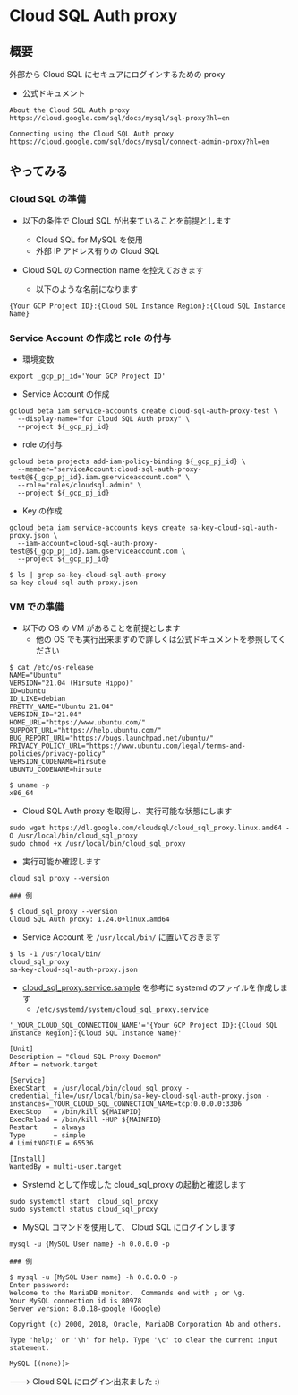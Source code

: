 # Cloud SQL Auth proxy

## 概要

外部から Cloud SQL にセキュアにログインするための proxy

+ 公式ドキュメント

```
About the Cloud SQL Auth proxy
https://cloud.google.com/sql/docs/mysql/sql-proxy?hl=en
```
```
Connecting using the Cloud SQL Auth proxy
https://cloud.google.com/sql/docs/mysql/connect-admin-proxy?hl=en
```

## やってみる

### Cloud SQL の準備

+ 以下の条件で Cloud SQL が出来ていることを前提とします
  + Cloud SQL for MySQL を使用
  + 外部 IP アドレス有りの Cloud SQL

+ Cloud SQL の Connection name を控えておきます
  + 以下のような名前になります

```
{Your GCP Project ID}:{Cloud SQL Instance Region}:{Cloud SQL Instance Name}
```

### Service Account の作成と role の付与

+ 環境変数

```
export _gcp_pj_id='Your GCP Project ID'
```

+ Service Account の作成

```
gcloud beta iam service-accounts create cloud-sql-auth-proxy-test \
  --display-name="for Cloud SQL Auth proxy" \
  --project ${_gcp_pj_id}
```

+ role の付与

```
gcloud beta projects add-iam-policy-binding ${_gcp_pj_id} \
  --member="serviceAccount:cloud-sql-auth-proxy-test@${_gcp_pj_id}.iam.gserviceaccount.com" \
  --role="roles/cloudsql.admin" \
  --project ${_gcp_pj_id}
```

+ Key の作成

```
gcloud beta iam service-accounts keys create sa-key-cloud-sql-auth-proxy.json \
  --iam-account=cloud-sql-auth-proxy-test@${_gcp_pj_id}.iam.gserviceaccount.com \
  --project ${_gcp_pj_id}
```
```
$ ls | grep sa-key-cloud-sql-auth-proxy
sa-key-cloud-sql-auth-proxy.json
```


### VM での準備

+ 以下の OS の VM があることを前提とします
  + 他の OS でも実行出来ますので詳しくは公式ドキュメントを参照してください

```
$ cat /etc/os-release
NAME="Ubuntu"
VERSION="21.04 (Hirsute Hippo)"
ID=ubuntu
ID_LIKE=debian
PRETTY_NAME="Ubuntu 21.04"
VERSION_ID="21.04"
HOME_URL="https://www.ubuntu.com/"
SUPPORT_URL="https://help.ubuntu.com/"
BUG_REPORT_URL="https://bugs.launchpad.net/ubuntu/"
PRIVACY_POLICY_URL="https://www.ubuntu.com/legal/terms-and-policies/privacy-policy"
VERSION_CODENAME=hirsute
UBUNTU_CODENAME=hirsute
```
```
$ uname -p
x86_64
```

+ Cloud SQL Auth proxy を取得し、実行可能な状態にします

```
sudo wget https://dl.google.com/cloudsql/cloud_sql_proxy.linux.amd64 -O /usr/local/bin/cloud_sql_proxy
sudo chmod +x /usr/local/bin/cloud_sql_proxy
```

+ 実行可能か確認します

```
cloud_sql_proxy --version
```
```
### 例

$ cloud_sql_proxy --version
Cloud SQL Auth proxy: 1.24.0+linux.amd64
```

+ Service Account を `/usr/local/bin/` に置いておきます

```
$ ls -1 /usr/local/bin/
cloud_sql_proxy
sa-key-cloud-sql-auth-proxy.json
```

+ [cloud_sql_proxy.service.sample](./cloud_sql_proxy.service.sample) を参考に systemd のファイルを作成します
  + `/etc/systemd/system/cloud_sql_proxy.service`

```
'_YOUR_CLOUD_SQL_CONNECTION_NAME'='{Your GCP Project ID}:{Cloud SQL Instance Region}:{Cloud SQL Instance Name}'
```
```
[Unit]
Description = "Cloud SQL Proxy Daemon"
After = network.target
 
[Service]
ExecStart  = /usr/local/bin/cloud_sql_proxy -credential_file=/usr/local/bin/sa-key-cloud-sql-auth-proxy.json -instances=_YOUR_CLOUD_SQL_CONNECTION_NAME=tcp:0.0.0.0:3306
ExecStop   = /bin/kill ${MAINPID}
ExecReload = /bin/kill -HUP ${MAINPID}
Restart    = always
Type       = simple
# LimitNOFILE = 65536
 
[Install]
WantedBy = multi-user.target
```

+ Systemd として作成した cloud_sql_proxy の起動と確認します

```
sudo systemctl start  cloud_sql_proxy
sudo systemctl status cloud_sql_proxy
```

+ MySQL コマンドを使用して、 Cloud SQL にログインします

```
mysql -u {MySQL User name} -h 0.0.0.0 -p
```
```
### 例

$ mysql -u {MySQL User name} -h 0.0.0.0 -p
Enter password:
Welcome to the MariaDB monitor.  Commands end with ; or \g.
Your MySQL connection id is 80978
Server version: 8.0.18-google (Google)

Copyright (c) 2000, 2018, Oracle, MariaDB Corporation Ab and others.

Type 'help;' or '\h' for help. Type '\c' to clear the current input statement.

MySQL [(none)]>
```

---> Cloud SQL にログイン出来ました :)
